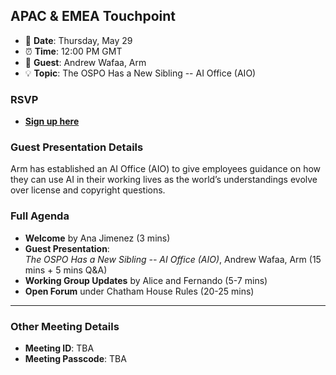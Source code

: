## APAC & EMEA Touchpoint  

- 📅 **Date**: Thursday, May 29
- ⏰ **Time**: 12:00 PM GMT  
- 🎤 **Guest**: Andrew Wafaa, Arm
- 💡 **Topic**: The OSPO Has a New Sibling -- AI Office (AIO)

### RSVP  

- **[Sign up here]()**  

### Guest Presentation Details  

Arm has established an AI Office (AIO) to give employees guidance on how they can use AI in their working lives as the world’s understandings evolve over license and copyright questions. 

### Full Agenda  
- **Welcome** by Ana Jimenez (3 mins)  
- **Guest Presentation**:  
  *The OSPO Has a New Sibling -- AI Office (AIO)*, Andrew Wafaa, Arm (15 mins + 5 mins Q&A)  
- **Working Group Updates** by Alice and Fernando (5-7 mins)
- **Open Forum** under Chatham House Rules (20-25 mins)  

---

### Other Meeting Details  
- **Meeting ID**: TBA
- **Meeting Passcode**: TBA
